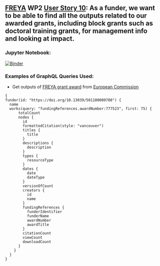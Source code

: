 ## [FREYA](https://www.project-freya.eu/en) WP2 [User Story 10](https://github.com/datacite/freya/issues/45): As a funder, we want to be able to find all the outputs related to our awarded grants, including block grants such as doctoral training grants, for management info and looking at impact. 
                   
### Jupyter Notebook:
[![Binder](https://mybinder.org/badge_logo.svg)](https://mybinder.org/v2/gh/datacite/pidgraph-notebooks-python/master?filepath=user-story-10-grant-outputs%2Fpy-grant-outputs.ipynb)

### Examples of GraphQL Queries Used:
* Get outputs of [FREYA grant award](https://cordis.europa.eu/project/id/777523) from [European Commission](https://doi.org/10.13039/501100000780)

```
{
funder(id: "https://doi.org/10.13039/501100000780") {
  name
  works(query: "fundingReferences.awardNumber:777523", first: 75) {
      totalCount
      nodes {
        id
        formattedCitation(style: "vancouver")
        titles {
          title
        }
        descriptions {
          description
        }        
        types {
          resourceType
        }
        dates {
          date
          dateType
        }
        versionOfCount
        creators {
          id
          name
        }
        fundingReferences {
          funderIdentifier
          funderName
          awardNumber
          awardTitle
        }
        citationCount
        viewCount
        downloadCount
      }
    }
  }
}
```
